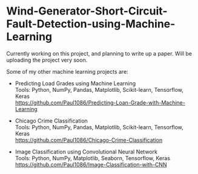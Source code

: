 # Wind-Generator-Short-Circuit-Fault-Detection-using-Machine-Learning

Currently working on this project, and planning to write up a paper. Will be uploading the project very soon.

Some of my other machine learning projects are:

* Predicting Load Grades using Machine Learning <br />
  Tools: Python, NumPy, Pandas, Matplotlib, Scikit-learn, Tensorflow, Keras <br />
  https://github.com/Paul1086/Predicting-Loan-Grade-with-Machine-Learning

* Chicago Crime Classification <br />
  Tools: Python, NumPy, Pandas, Matplotlib, Scikit-learn, Tensorflow, Keras <br />
  https://github.com/Paul1086/Chicago-Crime-Classification

* Image Classification using Convolutional Neural Network <br />
  Tools: Python, NumPy, Matplotlib, Seaborn, Tensorflow, Keras <br />
  https://github.com/Paul1086/Image-Classification-with-CNN

